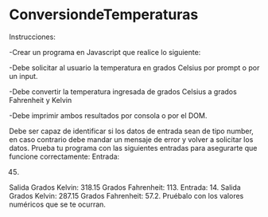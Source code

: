 # ConversiondeTemperaturas

Instrucciones:

-Crear un programa en Javascript que realice lo siguiente:

-Debe solicitar al usuario la temperatura en grados Celsius por prompt o por un input.

-Debe convertir la temperatura ingresada de grados Celsius a grados Fahrenheit y Kelvin

-Debe imprimir ambos resultados por consola o por el DOM.

Debe ser capaz de identificar si los datos de entrada sean de tipo number, en caso contrario debe mandar un mensaje de error y volver a solicitar los datos.
Prueba tu programa con las siguientes entradas para asegurarte que funcione correctamente:
Entrada: 

45.
Salida
Grados Kelvin: 318.15
Grados Fahrenheit: 113. 
Entrada:
 14.
Salida
Grados Kelvin: 287.15
Grados Fahrenheit: 57.2. 
Pruébalo con los valores numéricos que se te ocurran.
